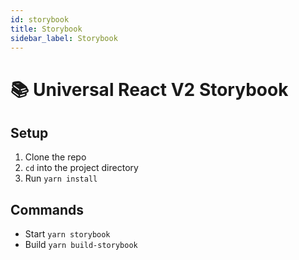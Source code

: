 ```yaml
---
id: storybook
title: Storybook
sidebar_label: Storybook
---
```


# 📚 Universal React V2 Storybook

## Setup

1. Clone the repo
2. `cd` into the project directory
3. Run `yarn install`

## Commands

- Start `yarn storybook`
- Build `yarn build-storybook`